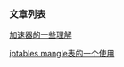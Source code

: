 ### 文章列表
[加速器的一些理解](https://github.com/ICKelin/article/issues/1)

[iptables mangle表的一个使用](https://github.com/ICKelin/article/issues/2)

